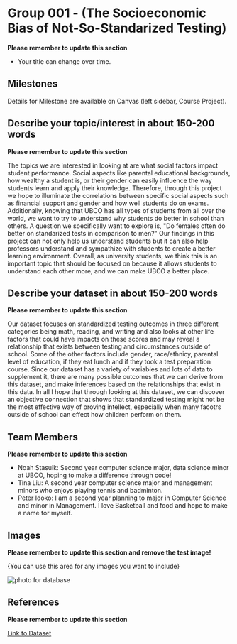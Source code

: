 # Group 001 - (The Socioeconomic Bias of Not-So-Standarized Testing)

**Please remember to update this section**

- Your title can change over time.

## Milestones

Details for Milestone are available on Canvas (left sidebar, Course Project).

## Describe your topic/interest in about 150-200 words

**Please remember to update this section**

The topics we are interested in looking at are what social factors impact student performance. Social aspects like parental educational backgrounds, how wealthy a student is, or their gender can easily influence the way students learn and apply their knowledge. Therefore, through this project we hope to illuminate the correlations between specific social aspects such as financial support and gender and how well students do on exams. Additionally, knowing that UBCO has all types of students from all over the world, we want to try to understand why students do better in school than others. A question we specifically want to explore is, "Do females often do better on standarized tests in comparison to men?" Our findings in this project can not only help us understand students but it can also help professors understand and sympathize with students  to create a better learning environment. Overall, as university students, we think this is an important topic that should be focused on because it allows students to understand each other more, and we can make UBCO a better place. 
## Describe your dataset in about 150-200 words

**Please remember to update this section**

Our dataset focuses on standardized testing outcomes in three different categories being math, reading, and writing and also looks at other life factors that could have impacts on these scores and may reveal a relationship that exists between testing and circumstances outside of school. Some of the other factors include gender, race/ethnicy, parental level of education, if they eat lunch and if they took a test preparation course. Since our dataset has a variety of variables and lots of data to supplement it, there are many possible outcomes that we can derive from this dataset, and make inferences based on the relationships that exist in this data. In all I hope that through looking at this dataset, we can discover an objective connection that shows that standardized testing might not be the most effective way of proving intellect, especially when many facotrs outside of school can effect how children perform on them.

## Team Members

**Please remember to update this section**

- Noah Stasuik: Second year computer science major, data science minor at UBCO, hoping to make a difference through code!
- Tina Liu: A second year computer science major and management minors who enjoys playing tennis and badminton.
- Peter Idoko: I am a second year planning to major in Computer Science and minor in Management. I love Basketball and food and hope to make a name for myself.

## Images

**Please remember to update this section and remove the test image!**

{You can use this area for any images you want to include}

![photo for database](images/student.png)

## References

**Please remember to update this section**

[Link to Dataset](https://www.kaggle.com/datasets/whenamancodes/students-performance-in-exams?resource=download)



